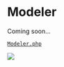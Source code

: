 # Modeler

Coming soon...

[`Modeler.php`](https://github.com/Teddy95/Modeler/blob/master/src/Modeler.php)

![](http://i.imgur.com/0uDl5a3.png)
